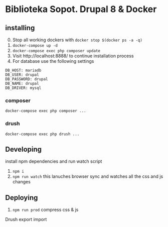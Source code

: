 # Biblioteka Sopot. Drupal 8 & Docker

## installing 

0. Stop all working dockers with `docker stop $(docker ps -a -q)`
1. `docker-compose up -d`
2. `docker-compose exec php composer update`
3. Visit http://localhost:8888/ to continue installation process
4. For database use the following settings 
```
DB_HOST: mariadb
DB_USER: drupal
DB_PASSWORD: drupal
DB_NAME: drupal
DB_DRIVER: mysql
```

### composer 

`docker-compose exec php composer ...`

### drush 

`docker-compose exec php drush ...`

## Developing 

install npm dependencies and run watch script 

1. `npm i`
2. `npm run watch` this lanuches browser sync and watches all the css and js changes 

## Deploying

1. `npm run prod` compress css & js 

Drush export import 